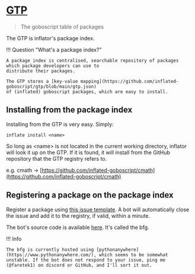 # [GTP](https://github.com/inflated-goboscript/gtp)

> The goboscript table of packages

The GTP is inflator's package index.

!!! Question "What's a package index?"

    A package index is centralised, searchable repository of packages which package developers can use to
    distribute their packages.

    The GTP stores a [key-value mapping](https://github.com/inflated-goboscript/gtp/blob/main/gtp.json)
    of (inflated) goboscript packages, which are easy to install.

## Installing from the package index

Installing from the GTP is very easy. Simply:

`inflate install <name>`

So long as <name\> is not located in the current working directory, inflator will look it up on the GTP.
If it is found, it will install from the GitHub repository that the GTP registry refers to.

e.g. cmath -> [https://github.com/inflated-goboscript/cmath](https://github.com/inflated-goboscript/cmath)

## Registering a package on the package index

Register a package using [this issue template](https://github.com/inflated-goboscript/gtp/issues/new?template=register-package.yml).
A bot will automatically close the issue and add it to the registry, if valid, within a minute.

The bot's source code is available [here](https://github.com/inflated-goboscript/bfg). It's called the bfg.

!!! Info

    The bfg is currently hosted using [pythonanywhere](https://www.pythonanywhere.com/), which seems to be somewhat
    unstable. If the bot does not respond to your issue, ping me (@faretek1) on discord or GitHub, and I'll sort it out.
